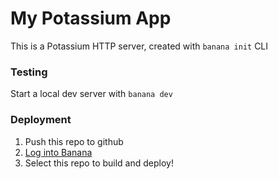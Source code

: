 # My Potassium App
This is a Potassium HTTP server, created with `banana init` CLI

### Testing
Start a local dev server with `banana dev`

### Deployment
1. Push this repo to github
2. [Log into Banana](https://app.banana.dev/onboard)
3. Select this repo to build and deploy!